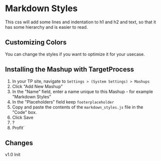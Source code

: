 Markdown Styles
==============================

This css will add some lines and indentation to h1 and h2 and text, so that it has some hierarchy and is easier to read.


Customizing Colors
------------------

You can change the styles if you want to optimize it for your usecase.



Installing the Mashup with TargetProcess
----------------------------------------

1. In your TP site, navigate to ```Settings > (System Settings) > Mashups```
2. Click "Add New Mashup"
3. In the "Name" field, enter a name unique to this Mashup - for example "Markdown Styles"
4. In the "Placeholders" field keep  ```footerplaceholder```
5. Copy and paste the contents of the ```markdown_styles.js``` file in the "Code" box.
6. Click Save
7. ?
8. Profit`



Changes
-------
v1.0 Init



